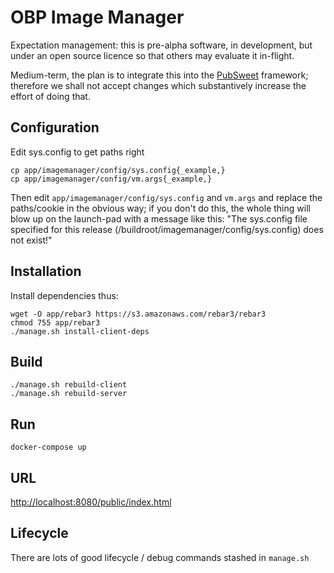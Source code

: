 OBP Image Manager
=================

Expectation management: this is pre-alpha software, in development, but
under an open source licence so that others may evaluate it in-flight.

Medium-term, the plan is to integrate this into the
[PubSweet](https://coko.foundation/category/pubsweet/) framework;
therefore we shall not accept changes which substantively increase the
effort of doing that.

Configuration
-------------

Edit sys.config to get paths right

    cp app/imagemanager/config/sys.config{_example,}
    cp app/imagemanager/config/vm.args{_example,}

Then edit `app/imagemanager/config/sys.config` and `vm.args` and
replace the paths/cookie in the obvious way; if you don't do this, the
whole thing will blow up on the launch-pad with a message like this:
"The sys.config file specified for this release
(/buildroot/imagemanager/config/sys.config) does not exist!"


Installation
------------

Install dependencies thus:

    wget -O app/rebar3 https://s3.amazonaws.com/rebar3/rebar3
    chmod 755 app/rebar3
    ./manage.sh install-client-deps

Build
-----

    ./manage.sh rebuild-client
    ./manage.sh rebuild-server

Run
---

    docker-compose up

URL
---

[http://localhost:8080/public/index.html](http://localhost:8080/public/index.html)

Lifecycle
---------

There are lots of good lifecycle / debug commands stashed in `manage.sh`
